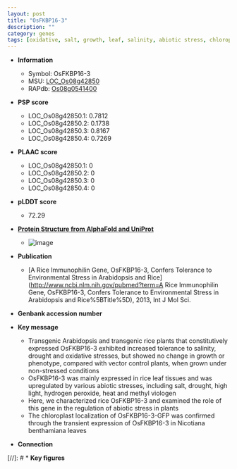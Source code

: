 ```yaml
---
layout: post
title: "OsFKBP16-3"
description: ""
category: genes
tags: [oxidative, salt, growth, leaf, salinity, abiotic stress, chloroplast, drought]
---
```


* **Information**  
    + Symbol: OsFKBP16-3  
    + MSU: [LOC_Os08g42850](http://rice.plantbiology.msu.edu/cgi-bin/ORF_infopage.cgi?orf=LOC_Os08g42850)  
    + RAPdb: [Os08g0541400](http://rapdb.dna.affrc.go.jp/viewer/gbrowse_details/irgsp1?name=Os08g0541400)  

* **PSP score**  
    + LOC_Os08g42850.1: 0.7812 
    + LOC_Os08g42850.2: 0.1738 
    + LOC_Os08g42850.3: 0.8167 
    + LOC_Os08g42850.4: 0.7269 

* **PLAAC score**  
    + LOC_Os08g42850.1: 0 
    + LOC_Os08g42850.2: 0 
    + LOC_Os08g42850.3: 0 
    + LOC_Os08g42850.4: 0 

* **pLDDT score**
    + 72.29

* **[Protein Structure from AlphaFold and UniProt](https://www.uniprot.org/uniprotkb/Q6ZIT9/entry#structure)**
    + ![image](https://ricepsp.github.io/images/Q6/AF-Q6ZIT9-F1.png)

* **Publication**  
    + [A Rice Immunophilin Gene, OsFKBP16-3, Confers Tolerance to Environmental Stress in Arabidopsis and Rice](http://www.ncbi.nlm.nih.gov/pubmed?term=A Rice Immunophilin Gene, OsFKBP16-3, Confers Tolerance to Environmental Stress in Arabidopsis and Rice%5BTitle%5D), 2013, Int J Mol Sci.

* **Genbank accession number**  

* **Key message**  
    + Transgenic Arabidopsis and transgenic rice plants that constitutively expressed OsFKBP16-3 exhibited increased tolerance to salinity, drought and oxidative stresses, but showed no change in growth or phenotype, compared with vector control plants, when grown under non-stressed conditions
    + OsFKBP16-3 was mainly expressed in rice leaf tissues and was upregulated by various abiotic stresses, including salt, drought, high light, hydrogen peroxide, heat and methyl viologen
    + Here, we characterized rice OsFKBP16-3 and examined the role of this gene in the regulation of abiotic stress in plants
    + The chloroplast localization of OsFKBP16-3-GFP was confirmed through the transient expression of OsFKBP16-3 in Nicotiana benthamiana leaves

* **Connection**  

[//]: # * **Key figures**  


